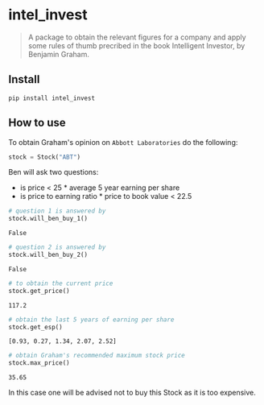 # intel_invest
> A package to obtain the relevant figures for a company and apply some rules of thumb precribed in the book Intelligent Investor, by Benjamin Graham.


## Install

`pip install intel_invest`

## How to use

To obtain Graham's opinion on `Abbott Laboratories` do the following:

```python
stock = Stock("ABT")
```

Ben will ask two questions:

- is price < 25 * average 5 year earning per share
- is price to earning ratio * price to book value < 22.5

```python
# question 1 is answered by 
stock.will_ben_buy_1()
```




    False



```python
# question 2 is answered by 
stock.will_ben_buy_2()
```




    False



```python
# to obtain the current price
stock.get_price()
```




    117.2



```python
# obtain the last 5 years of earning per share
stock.get_esp()
```




    [0.93, 0.27, 1.34, 2.07, 2.52]



```python
# obtain Graham's recommended maximum stock price
stock.max_price()
```




    35.65



In this case one will be advised not to buy this Stock as it is too expensive. 
